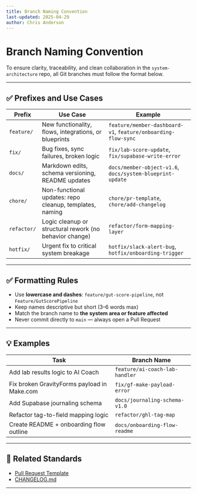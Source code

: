 ```yaml
---
title: Branch Naming Convention
last-updated: 2025-04-29
author: Chris Anderson
---
```


# Branch Naming Convention

To ensure clarity, traceability, and clean collaboration in the `system-architecture` repo, all Git branches must follow the format below.

---

## ✅ Prefixes and Use Cases

| Prefix | Use Case | Example |
|--------|----------|---------|
| `feature/` | New functionality, flows, integrations, or blueprints | `feature/member-dashboard-v1`, `feature/onboarding-flow-sync` |
| `fix/` | Bug fixes, sync failures, broken logic | `fix/lab-score-update`, `fix/supabase-write-error` |
| `docs/` | Markdown edits, schema versioning, README updates | `docs/member-object-v1.6`, `docs/system-blueprint-update` |
| `chore/` | Non-functional updates: repo cleanup, templates, naming | `chore/pr-template`, `chore/add-changelog` |
| `refactor/` | Logic cleanup or structural rework (no behavior change) | `refactor/form-mapping-layer` |
| `hotfix/` | Urgent fix to critical system breakage | `hotfix/slack-alert-bug`, `hotfix/onboarding-trigger` |

---

## ✅ Formatting Rules

- Use **lowercase and dashes**: `feature/gut-score-pipeline`, not `Feature/GutScorePipeline`
- Keep names descriptive but short (3–6 words max)
- Match the branch name to **the system area or feature affected**
- Never commit directly to `main` — always open a Pull Request

---

## 💡 Examples

| Task | Branch Name |
|------|-------------|
| Add lab results logic to AI Coach | `feature/ai-coach-lab-handler` |
| Fix broken GravityForms payload in Make.com | `fix/gf-make-payload-error` |
| Add Supabase journaling schema | `docs/journaling-schema-v1.0` |
| Refactor tag-to-field mapping logic | `refactor/ghl-tag-map` |
| Create README + onboarding flow outline | `docs/onboarding-flow-readme` |

---

## 📌 Related Standards

- [Pull Request Template](../../.github/PULL_REQUEST_TEMPLATE.md)
- [CHANGELOG.md](../../architecture/system-blueprints/CHANGELOG.md)

---